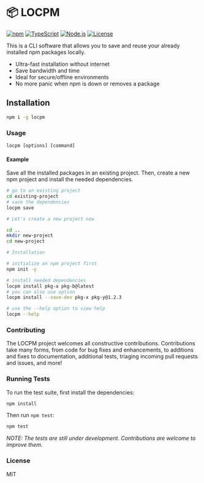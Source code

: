 # 📦 LOCPM

[![npm](https://img.shields.io/npm/v/locpm)](https://npmjs.org/package/locpm)
[![TypeScript](https://img.shields.io/badge/TypeScript-✓-blue)](https://typescriptlang.org)
[![Node.js](https://img.shields.io/badge/node-18.x-green)](https://nodejs.org)
[![License](https://img.shields.io/badge/License-MIT-blue.svg)](./LICENSE)

This is a CLI software that allows you to save and reuse your already installed npm packages locally.

- Ultra-fast installation without internet 
- Save bandwidth and time
- Ideal for secure/offline environments
- No more panic when npm is down or removes a package


## Installation

```bash
npm i -g locpm
```

### Usage

```
locpm [options] [command]
```
#### Example

Save all the installed packages in an existing project. Then, create a new npm project and install the needed dependencies.

```bash
# go to an existing project
cd existing-project
# save the dependencies
locpm save

# Let's create a new project now

cd ..
mkdir new-project
cd new-project

# Installation

# initialize an npm project first
npm init -y

# install needed dependencies
locpm install pkg-a pkg-b@latest
# you can also use option
locpm install --save-dev pkg-x pkg-y@1.2.3

# use the --help option to view help
locpm --help
```

### Contributing

The LOCPM project welcomes all constructive contributions. Contributions take many forms, from code for bug fixes and enhancements, to additions and fixes to documentation, additional tests, triaging incoming pull requests and issues, and more!

### Running Tests

To run the test suite, first install the dependencies:

```bash
npm install
```

Then run `npm test`:

```bash
npm test
```

*NOTE: The tests are still under development. Contributions are welcome to improve them.*

### License
MIT